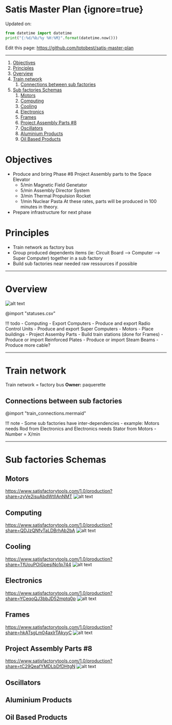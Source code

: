 # Satis Master Plan  {ignore=true}

Updated on:
```python {cmd=true,output="html",hide}
from datetime import datetime
print("{:%d/%b/%y %H:%M}".format(datetime.now()))
```

Edit this page: https://github.com/totobest/satis-master-plan

----



<!-- @import "[TOC]" {cmd="toc" depthFrom=1 depthTo=6 orderedList=true} -->

<!-- code_chunk_output -->

1. [Objectives](#objectives)
2. [Principles](#principles)
3. [Overview](#overview)
4. [Train network](#train-network)
    1. [Connections between sub factories](#connections-between-sub-factories)
5. [Sub factories Schemas](#sub-factories-schemas)
    1. [Motors](#motors)
    2. [Computing](#computing)
    3. [Cooling](#cooling)
    4. [Electronics](#electronics)
    5. [Frames](#frames)
    6. [Project Assembly Parts #8](#project-assembly-parts-8)
    7. [Oscillators](#oscillators)
    8. [Aluminium Products](#aluminium-products)
    9. [Oil Based Products](#oil-based-products)

<!-- /code_chunk_output -->



# Objectives

- Produce and bring Phase #8 Project Assembly parts to the Space Elevator    
    - 5/min Magnetic Field Genetator    
    - 5/min Assembly Director System
    - 3/min Thermal Propulsion Rocket
    - 1/min Nuclear Pasta
    At these rates, parts will be produced in 100 minutes in theory.
- Prepare infrastructure for next phase

# Principles

- Train network as factory bus
- Group produced dependents items (ie: Circuit Board --> Computer --> Super Computer) together in a sub factory
- Build sub factories near needed raw ressources if possible

---

# Overview

![alt text](static/map2.png)


@import "statuses.csv"


!!! todo
    - Computing
      - Export Computers
      - Produce and export Radio Control Units
      - Produce and export Super Computers
    - Motors
      - Place buildings
    - Project Assemby Parts
      - Build train stations (done for Frames)
      - Produce or import Reinforced Plates
      - Produce or import Steam Beams
      - Produce more cable?


---
# Train network

Train network = factory bus
**Owner:** paquerette

## Connections between sub factories


@import "train_connections.mermaid"


!!! note
    - Some sub factories have inter-dependencies
      - example: Motors needs Rod from Electronics and Electronics needs Stator from Motors
    - Number = X/min


---

# Sub factories Schemas

## Motors

https://www.satisfactorytools.com/1.0/production?share=zyVe2isuAbdWtIlAnNMT
![alt text](static/motors_v2.png)

## Computing
https://www.satisfactorytools.com/1.0/production?share=QDJzQNfvTaLDBrhAb2bA
![alt text](static/computing_v3.png)

## Cooling
https://www.satisfactorytools.com/1.0/production?share=TfUouPOiGpesiNo1p744
![alt text](static/cooling_v2.png)



## Electronics
https://www.satisfactorytools.com/1.0/production?share=YCeqoQJ3bbJD52mptq0p
![alt text](static/electronics_v2.png)

## Frames
https://www.satisfactorytools.com/1.0/production?share=hkATsgLm04axIrTAkyyC
![alt text](static/frames2.png)


## Project Assembly Parts #8
https://www.satisfactorytools.com/1.0/production?share=tC29QeafYMDLbDfDHtgN
![alt text](static/pap8_v2.png)

## Oscillators

## Aluminium Products

## Oil Based Products

